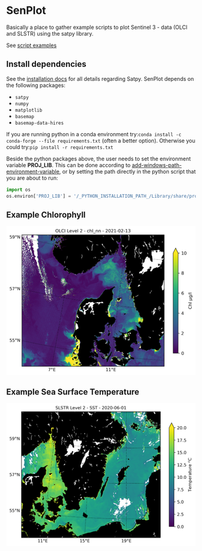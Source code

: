 # SenPlot
Basically a place to gather example scripts to plot Sentinel 3 - data (OLCI and SLSTR) using the satpy library.

See [script examples](https://github.com/JohannesSMHI/senplot/tree/main/senplot/examples)


Install dependencies
--------
See the [installation docs](https://satpy.readthedocs.io/en/stable/install.html)
for all details regarding Satpy. 
SenPlot depends on the following packages:

- ``satpy``
- ``numpy``
- ``matplotlib``
- ``basemap``
- ``basemap-data-hires``

If you are running python in a conda environment try:```conda install -c conda-forge --file requirements.txt``` 
(often a better option). Otherwise you could try:```pip install -r requirements.txt```

Beside the python packages above, the user needs to set the environment variable __PROJ_LIB__. 
This can be done according to [add-windows-path-environment-variable](https://helpdeskgeek.com/windows-10/add-windows-path-environment-variable/), 
or by setting the path directly in the python script that you are about to run:
```python
import os
os.environ['PROJ_LIB'] = '/_PYTHON_INSTALLATION_PATH_/Library/share/proj'
```

Example Chlorophyll
--------
![Example Chlorophyll](senplot/etc/chl_nn_test_plot.png)

Example Sea Surface Temperature
--------
![Example SST](senplot/etc/sst_test_plot.png)